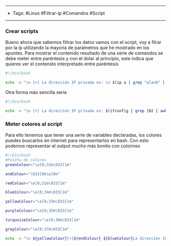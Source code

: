 -----
- Tags: #Linux #Filtrar-ip #Comandos #Script 
-------

### Crear scripts
Bueno ahora que sabemos filtrar los datos vamos con el script, voy a filrar por la ip utilizando la mayoría de parámetros que he mostrado en los apuntes. Para mostrar el contenido resultado de una serie de comandos se debe meter entre paréntesis y con el dolar al principio, este indica que quieres ver el contenido interpretado entre paréntesis

```bash
#!/bin/bash

echo -e "\n [+] La dirección IP privada es: \n $(ip a | grep "wlan0" | tail -n 1 | tr 'inet' ' ' | awk '{print $1}' FS="/")\n""
```

Otra forma más sencilla sería
```bash
#!/bin/bash

echo -e "\n [+] La dirección IP privada es: $(ifconfig | grep 192 | awk '{print $2}')\n"
```

### Meter colores al script

Para ello tenemos que tener una serie de variables declaradas, los colores puedes buscarlos en internet para representarlos en bash. Con esto podemos representar el output mucho más bonito con colorines
```bash
#!/bin/bash
#Paleta de colores
greenColour="\e[0;32m\033[1m"

endColour="\033[0m\e[0m"

redColour="\e[0;31m\033[1m"

blueColour="\e[0;34m\033[1m"

yellowColour="\e[0;33m\033[1m"

purpleColour="\e[0;35m\033[1m"

turquoiseColour="\e[0;36m\033[1m"

grayColour="\e[0;37m\033[1m"

echo -e "\n ${yellowColour}[+]${endColour} ${blueColour}La dirección IP privada es:${endColour} ${greenColour} $(ifconfig | grep 192 | awk '{print $2}')${endColour}\n" 

```


